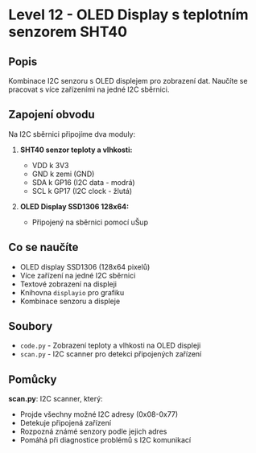 # Level 12 - OLED Display s teplotním senzorem SHT40

## Popis
Kombinace I2C senzoru s OLED displejem pro zobrazení dat. Naučíte se pracovat s více zařízeními na jedné I2C sběrnici.

## Zapojení obvodu
Na I2C sběrnici připojíme dva moduly:

1) **SHT40 senzor teploty a vlhkosti:**
   - VDD k 3V3
   - GND k zemi (GND)
   - SDA k GP16 (I2C data - modrá)
   - SCL k GP17 (I2C clock - žlutá)

2) **OLED Display SSD1306 128x64:**
   - Připojený na sběrnici pomocí uŠup

## Co se naučíte
- OLED display SSD1306 (128x64 pixelů)
- Více zařízení na jedné I2C sběrnici
- Textové zobrazení na displeji
- Knihovna `displayio` pro grafiku
- Kombinace senzoru a displeje

## Soubory
- `code.py` - Zobrazení teploty a vlhkosti na OLED displeji
- `scan.py` - I2C scanner pro detekci připojených zařízení

## Pomůcky
**scan.py**: I2C scanner, který:
- Projde všechny možné I2C adresy (0x08-0x77)
- Detekuje připojená zařízení
- Rozpozná známé senzory podle jejich adres
- Pomáhá při diagnostice problémů s I2C komunikací

